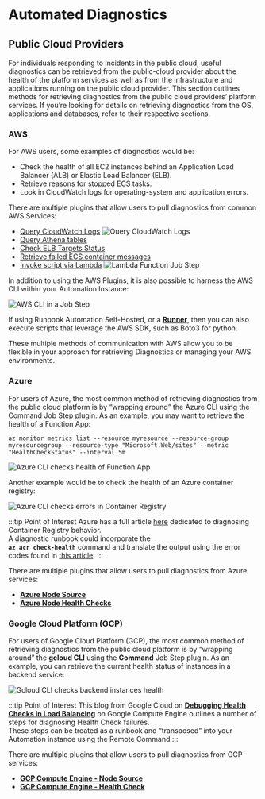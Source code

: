 # Automated Diagnostics


## Public Cloud Providers

For individuals responding to incidents in the public cloud, useful diagnostics can be retrieved from the public-cloud provider about the health of the platform services as well as from the infrastructure and applications running on the public cloud provider.
This section outlines methods for retrieving diagnostics from the public cloud providers’ platform services.
If you’re looking for details on retrieving diagnostics from the OS, applications and databases, refer to their respective sections.

### AWS
For AWS users, some examples of diagnostics would be:
* Check the health of all EC2 instances behind an Application Load Balancer (ALB) or Elastic Load Balancer (ELB).
* Retrieve reasons for stopped ECS tasks.
* Look in CloudWatch logs for operating-system and application errors.

There are multiple plugins that allow users to pull diagnostics from common AWS Services:

* [Query CloudWatch Logs](/manual/workflow-steps/aws-cloudwatch.md#amazon-cloudwatch-logs-workflow-step-plugins)
![Query CloudWatch Logs](/assets/img/aws-cloudwatch-logs-query-string.png)
* [Query Athena tables](/manual/workflow-steps/amazon-athena.md#amazon-athena-query-workflow-step)
* [Check ELB Targets Status](/manual/workflow-steps/aws-elb-workflow-plugin.md#target-group-instance-statuses)
* [Retrieve failed ECS container messages](/manual/workflow-steps/aws-ecs-fargate.md#stopped-ecs-tasks-error-messages)
* [Invoke script via Lambda](/manual/workflow-steps/aws-lambda.md#aws-lambda-workflow-steps) 
![Lambda Function Job Step](/assets/img/aws-custom-lambda-code.png)

In addition to using the AWS Plugins, it is also possible to harness the AWS CLI within your Automation Instance:
                                                                                 
![AWS CLI in a Job Step](/assets/img/aws-cli-job-step.png)

If using Runbook Automation Self-Hosted, or a [**Runner**](/administration/runner), then you can also execute scripts that leverage the AWS SDK, such as Boto3 for python.
 
These multiple methods of communication with AWS allow you to be flexible in your approach for retrieving Diagnostics or managing your AWS environments.
                    
### Azure

For users of Azure, the most common method of retrieving diagnostics from the public cloud platform is by “wrapping around” the Azure CLI using the Command Job Step plugin.
As an example, you may want to retrieve the health of a Function App:

```
az monitor metrics list --resource myresource --resource-group myresourcegroup --resource-type "Microsoft.Web/sites" --metric "HealthCheckStatus" --interval 5m
```

![Azure CLI checks health of Function App](/assets/img/azure-cli-health-function-app.png)

Another example would be to check the health of an Azure container registry:

![Azure CLI checks errors in Container Registry](/assets/img/azure-cli-container-registry-health.png)

:::tip Point of Interest
Azure has a full article [here](https://learn.microsoft.com/en-us/azure/container-registry/container-registry-check-health) dedicated to diagnosing Container Registry behavior.  
A diagnostic runbook could incorporate the <br>**`az acr check-health`** command and translate the output using the error codes found in [this article](https://learn.microsoft.com/en-us/azure/container-registry/container-registry-health-error-reference).
:::

There are multiple plugins that allow users to pull diagnostics from Azure services:

* [**Azure Node Source**](/manual/projects/resource-model-sources/azure.md#azure-node-source)
* [**Azure Node Health Checks**](/manual/healthcheckplugins/azure-healthcheck.md#azure-health-check-enterprise-only)

### Google Cloud Platform (GCP)                                                   

For users of Google Cloud Platform (GCP), the most common method of retrieving diagnostics from the public cloud platform is by “wrapping around” the **gcloud CLI** using the **Command** Job Step plugin.
As an example, you can retrieve the current health status of instances in a backend service:

![Gcloud CLI checks backend instances health](/assets/img/gcloud-check-instances-health.png)

:::tip Point of Interest
This blog from Google Cloud on [**Debugging Health Checks in Load Balancing**](https://cloudplatform.googleblog.com/2015/07/Debugging-Health-Checks-in-Load-Balancing-on-Google-Compute-Engine.html) on Google Compute Engine outlines a number of steps for diagnosing Health Check failures.  
These steps can be treated as a runbook and “transposed” into your Automation instance using the Remote Command
:::

 There are multiple plugins that allow users to pull diagnostics from GCP services:
* [**GCP Compute Engine - Node Source**](/manual/projects/resource-model-sources/gcp.md)
* [**GCP Compute Engine - Health Check**](/manual/healthcheckplugins/gcp-compute-healthcheck.md)

